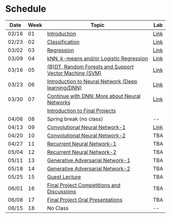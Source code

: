Schedule
============================

|Date|Week|Topic|Lab|
|--|--|--|--|
|02/16|01|[Introduction](https://docs.google.com/presentation/d/1uUmY43CdW-BA5Nhx7iyqD42SU6m2fTaWL9a32SwGs-E/edit#slide=id.p)|[Link](https://www.kaggle.com/t/77eee93640364abe87deaf72cb31b582)|
|02/23|02|[Classification](https://docs.google.com/presentation/d/1DnEhneZKhNZ21QwKp6mDySC1Gs4vsoEbSUgIdi5gn5I/edit#slide=id.gc40c71273a_0_0)|[Link](https://www.kaggle.com/t/3febe16eb39b47a3b3d514ff25551e71)|
|03/02|03|[Regression](https://docs.google.com/presentation/d/1ed8K375hVn7yIsStQaioNtptTpiNDVGBeec3bp7iyLc/edit#slide=id.gc40c71273a_0_0)|[Link](https://www.kaggle.com/t/a6ead5ea156a4d3ba2fa22a9e1f87ebf)|
|03/09|04|[kNN, k-means and/or Logistic Regression](https://docs.google.com/presentation/d/1jihTtW9_vmNICURj6dOixXdrzvtz3MfC65uU70ublOg/edit#slide=id.gc40c71273a_0_0)|[Link](https://www.kaggle.com/c/phys591000-2022-week04/overview)|
|03/16|05|[(B)DT, Random Forests and Support Vector Machine (SVM)](https://docs.google.com/presentation/d/1MCuneN_v2XrWshx3YAoC8uudFyIypVpBh9J1lWNyFGk/edit#slide=id.gc40c71273a_0_0)|[Link](https://www.kaggle.com/c/phys591000-2022-week05/overview)|
|03/23|06|[Introduction to Neural Network (Deep learning/DNN)](https://docs.google.com/presentation/u/1/d/1Dxr5U8n_2ZZ37B0tlJrzPDn4swiTtaMmisZBzoXuihY/edit?usp=sharing)|[Link](https://www.kaggle.com/t/9eb01aaa41144c51ac059ee005d7c90e)|
|03/30|07|[Continue with DNN: More about Neural Networks](https://docs.google.com/presentation/d/13jbpvUEWV20-mKC-WmwwLQjfBBnDp5n33Mh64u85Jkk/edit#slide=id.gc40c71273a_0_0) |[Link](https://www.kaggle.com/t/ae3125f720fd499abfd0313ad9d38577)|
|||[Introduction to Final Projects](https://docs.google.com/presentation/d/1rc8vm0EHMvdowaIxEhofFEKWosXHySkw2ryGLHPyqyo/edit#slide=id.gf3bab43c99_0_0) ||
|04/06|08|Spring break (no class)|--|
|04/13|09|[Convolutional Neural Network-1](https://docs.google.com/presentation/d/1hY1izVRykpXuSEN235bzW0MG_XYRFNTIU8SFGI-gYbg/edit#slide=id.gc40c71273a_0_0)|[Link](https://www.kaggle.com/t/1a941580743a4da8a39ba95513a54067)|
|04/20|10|[Convolutional Neural Network-2](weeks/10.md)|TBA|
|04/27|11|[Recurrent Neural Network-1](weeks/11.md)|TBA|
|05/04|12|[Recurrent Neural Network-2](weeks/12.md)|TBA|
|05/11|13|[Generative Adversarial Network-1](weeks/13.md)|TBA|
|05/18|14|[Generative Adversarial Network-2](weeks/14.md)|TBA|
|05/25|15|[Guest Lecture](weeks/15.md)|TBA|
|06/01|16|[Final Project Competitions and Discussions](weeks/16.md)|TBA|
|06/08|17|[Final Project Oral Presentations](weeks/17.md)|TBA|
|06/15|18|No Class|--|
